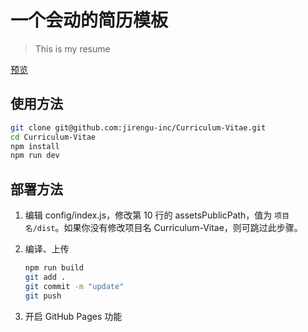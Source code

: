 # 一个会动的简历模板

> This is my resume

[预览](https://jirengu-inc.github.io/Curriculum-Vitae/public/)

## 使用方法

``` bash
git clone git@github.com:jirengu-inc/Curriculum-Vitae.git
cd Curriculum-Vitae
npm install
npm run dev
```

## 部署方法


1. 编辑 config/index.js，修改第 10 行的 assetsPublicPath，值为 `项目名/dist`。如果你没有修改项目名 Curriculum-Vitae，则可跳过此步骤。

2. 编译、上传
    ``` bash
    npm run build
    git add .
    git commit -m "update"
    git push
    ```

3. 开启 GitHub Pages 功能

